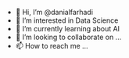 - 👋 Hi, I’m @danialfarhadi
- 👀 I’m interested in Data Science
- 🌱 I’m currently learning about AI
- 💞️ I’m looking to collaborate on ...
- 📫 How to reach me ...

<!---
danialfarhadi/danialfarhadi is a ✨ special ✨ repository because its `README.md` (this file) appears on your GitHub profile.
You can click the Preview link to take a look at your changes.
--->
